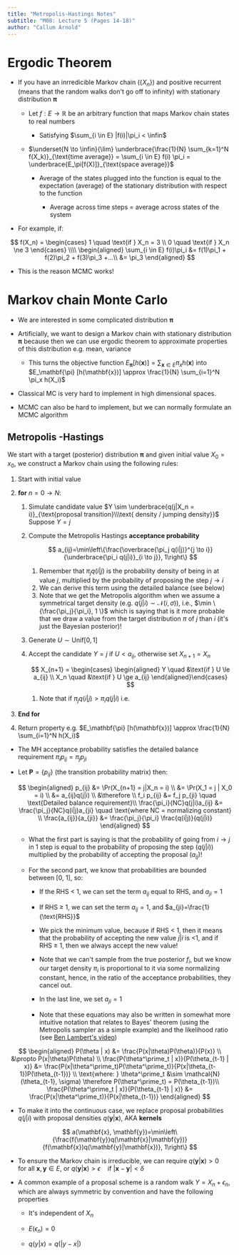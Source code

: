 ```yaml
---
title: "Metropolis-Hastings Notes"
subtitle: "M08: Lecture 5 (Pages 14-18)"
author: "Callum Arnold"
---
```


# Ergodic Theorem

-   If you have an inrredicible Markov chain ($\{X_n\}$) and positive recurrent
    (means that the random walks don't go off to infinity) with stationary
    distribution $\mathbf{\pi}$

    -   Let $f : E \to \mathbb{R}$ be an arbitrary function that maps Markov
        chain states to real numbers

        -   Satisfying $\sum_{i \in E} |f(i)|\pi_i < \infin$

    -   $\underset{N \to \infin}{\lim} \underbrace{\frac{1}{N} \sum_{k=1}^N f(X_k)}_{\text{time average}} = \sum_{i \in E} f(i) \pi_i = \underbrace{E_\pi[f(X)]}_{\text{space average}}$

        -   Average of the states plugged into the function is equal to the
            expectation (average) of the stationary distribution with respect to
            the function

            -   Average across time steps = average across states of the system

-   For example, if:

$$
f(X_n) =
\begin{cases}
1 \quad \text{if } X_n = 3 \\
0 \quad \text{if } X_n \ne 3
\end{cases} \\\\
\begin{aligned}
\sum_{i \in E} f(i)\pi_i &= f(1)\pi_1 + f(2)\pi_2 + f(3)\pi_3 +...\\
&= \pi_3
\end{aligned}
$$

-   This is the reason MCMC works!

# Markov chain Monte Carlo

-   We are interested in some complicated distribution $\mathbf{\pi}$

-   Artificially, we want to design a Markov chain with stationary distribution
    $\mathbf{\pi}$ because then we can use ergodic theorem to approximate
    properties of this distribution e.g. mean, variance

    -   This turns the objective function
        $E_\mathbf{\pi} [h(\mathbf{x})] = \sum_{\mathbf{x} \in E} \pi_x h(\mathbf{x})$
        into
        $E_\mathbf{\pi} [h(\mathbf{x})] \approx \frac{1}{N} \sum_{i=1}^N \pi_x h(X_i)$

-   Classical MC is very hard to implement in high dimensional spaces.

-   MCMC can also be hard to implement, but we can normally formulate an MCMC
    algorithm

## Metropolis -Hastings

We start with a target (posterior) distribution $\mathbf{\pi}$ and given initial
value $X_0 = x_0$, we construct a Markov chain using the following rules:

1.  Start with initial value

2.  **for** $n=0 \to N$:

    1.  Simulate candidate value
        $Y \sim \underbrace{q(j|X_n = i)}_{\text{proposal transition}\\\text{ density / jumping density}}$
        Suppose $Y=j$

    2.  Compute the Metropolis Hastings **acceptance probability**

        $$
        a_{ij}=\min\left\{\frac{\overbrace{\pi_j q(i|j)}^{j \to i}}{\underbrace{\pi_i q(j|i)}_{i \to j}}, 1\right\}
        $$

        1.  Remember that $\pi_j q(i|j)$ is the probability density of being in
            at value $j$, multiplied by the probability of proposing the step
            $j \to i$
        2.  We can derive this term using the detailed balance (see below)
        3.  Note that we get the Metropolis algorithm when we assume a
            symmetrical target density (e.g.
            $q(j|i) \sim \mathcal{N}(i, \sigma)$), i.e.,
            $\min \{\frac{\pi_j}{\pi_i}, 1 \}$ which is saying that is it more
            probable that we draw a value from the target distribution $\pi$ of
            $j$ than $i$ (it's just the Bayesian posterior)!

    3.  Generate $U \sim \text{Unif}[0, 1]$

    4.  Accept the candidate $Y=j$ if $U < a_{ij}$, otherwise set
        $X_{n+1} = X_n$

        $$
        X_{n+1} = 
        \begin{cases}
        \begin{aligned}
        Y \quad &\text{if } U \le a_{ij} \\
        X_n \quad &\text{if } U \ge a_{ij} 
        \end{aligned}\end{cases}
        $$

        1.  Note that if $\pi_j q(i|j) > \pi_i q(j|i)$ i.e.

3.  **End for**

4.  Return property e.g.
    $E_\mathbf{\pi} [h(\mathbf{x})] \approx \frac{1}{N} \sum_{i=1}^N h(X_i)$

-   The MH acceptance probability satisfies the detailed balance requirement
    $\pi_ip_{ij} = \pi_j p_{ji}$

-   Let $\mathbf{P}=\{p_{ij}\}$ (the transition probability matrix) then:

    $$
    \begin{aligned}
    p_{ij} &= \Pr(X_{n+1} = j|X_n = i) \\
    &= \Pr(X_1 = j | X_0 = i) \\
    &= a_{ij}q(j|i) \\
    &\therefore \\
    f_i p_{ij} &= f_j p_{ji} \quad \text{Detailed balance requirement}\\
    \frac{\pi_i}{NC}q(j|i)a_{ij} &= \frac{\pi_j}{NC}q(i|j)a_{ji} \quad \text{where NC = normalizing constant} \\
    \frac{a_{ij}}{a_{ji}} &= \frac{\pi_j}{\pi_i} \frac{q(i|j)}{q(j|i)}
    \end{aligned}
    $$

    -   What the first part is saying is that the probability of going from
        $i \to j$ in 1 step is equal to the probability of proposing the step
        ($q(j|i)$) multiplied by the probability of accepting the proposal
        ($a_{ij}$)!

    -   For the second part, we know that probabilities are bounded between [0,
        1], so:

        -   If the RHS \< 1, we can set the term $a_{ij}$ equal to RHS, and
            $a_{ji}=1$

        -   If RHS $\ge$ 1, we can set the term $a_{ij} = 1$, and
            $a_{ji}=\frac{1}{\text{RHS}}$

        -   We pick the minimum value, because if RHS \< 1, then it means that
            the probability of accepting the new value $j|i$ is \<1, and if RHS
            $\ge$ 1, then we always accept the new value!

        -   Note that we can't sample from the true posterior $f_i$, but we know
            our target density $\pi_i$ is proportional to it via some
            normalizing constant, hence, in the ratio of the acceptance
            probabilities, they cancel out.

        -   In the last line, we set $a_{ji}=1$

        -   Note that these equations may also be written in somewhat more
            intuitive notation that relates to Bayes' theorem (using the
            Metropolis sampler as a simple example) and the likelihood ratio
            (see [Ben Lambert's
            video](https://www.youtube.com/watch?v=U561HGMWjcw))

$$
\begin{aligned}
P(\theta | x) &= \frac{P(x|\theta)P(\theta)}{P(x)} \\
&\propto P(x|\theta)P(\theta) \\
\frac{P(\theta^\prime_t | x)}{P(\theta_{t-1} | x)} &= \frac{P(x|\theta^\prime_t)P(\theta^\prime_t)}{P(x|\theta_{t-1})P(\theta_{t-1})} \\ 
\text{where: } \theta^\prime_t &\sim \mathcal{N}(\theta_{t-1}, \sigma) \therefore P(\theta^\prime_t) = P(\theta_{t-1})\\
\frac{P(\theta^\prime_t | x)}{P(\theta_{t-1} | x)}  &= \frac{P(x|\theta^\prime_t)}{P(x|\theta_{t-1})}
\end{aligned}
$$

-   To make it into the continuous case, we replace proposal probabilities
    $q(j|i)$ with proposal densities $q(\mathbf{y}|\mathbf{x})$, AKA **kernels**

$$
a(\mathbf{x}, \mathbf{y})=\min\left\{\frac{f(\mathbf{y})q(\mathbf{x}|\mathbf{y})}{f(\mathbf{x})q(\mathbf{y}|\mathbf{x})}, 1\right\}
$$

-   To ensure the Markov chain is irreducible, we can require
    $q(\mathbf{y}|\mathbf{x}) > 0 \quad \text{for all }\mathbf{x}, \mathbf{y} \in E$,
    or
    $q(\mathbf{y}|\mathbf{x}) > \epsilon \quad \text{if } |\mathbf{x} -\mathbf{y}| < \delta$

-   A common example of a proposal scheme is a random walk $Y=X_n + \epsilon_n$,
    which are always symmetric by convention and have the following properties

    -   It's independent of $X_n$

    -   $E(\epsilon_n)=0$

    -   $q(y|x) = q(|y-x|)$
